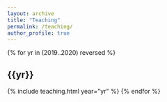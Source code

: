 ```yaml
---
layout: archive
title: "Teaching"
permalink: /teaching/
author_profile: true
---
```


{% for yr in (2019..2020) reversed %}
## {{yr}}
{% include teaching.html year="yr" %}
{% endfor %}
